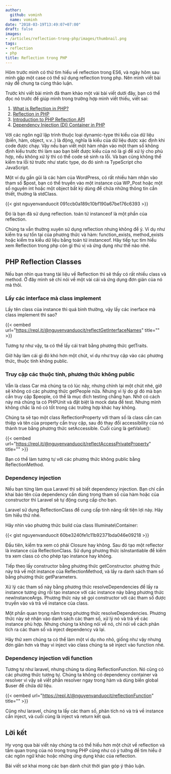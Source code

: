 ```yaml
---
author:
  github: vominh
  name: vominh
date: "2018-03-19T13:49:07+07:00"
draft: false
images:
- /articles/reflection-trong-php/images/thumbnail.png
tags:
- reflection
- php
title: Reflection trong PHP
---
```


Hôm trước mình có thử tìm hiểu về reflection trong ES6, và ngày hôm sau mình gặp một case có thể sử dụng reflection trong php. Nên mình viết bài này để chung ta cùng thảo luận.

Trước khi viết bài mình đã tham khảo một vài bài viết dưới đây, bạn có thể đọc nó trước để giúp mình trong trường hợp mình viết thiếu, viết sai: 

1. [What is Reflection in PHP?](https://www.culttt.com/2014/07/02/reflection-php/)
1. [Reflection in PHP](https://code.tutsplus.com/tutorials/reflection-in-php--net-31408)
1. [Introduction to PHP Reflection API](https://medium.com/tech-tajawal/introduction-to-php-reflection-api-4af07cc17db4)
1. [Dependency Injection (DI) Container in PHP](https://medium.com/tech-tajawal/dependency-injection-di-container-in-php-a7e5d309ccc6)

Với các ngôn ngữ lập trình thuộc loại dynamic-type thì kiểu của dữ liệu (biến, hàm, object, v.v..) là động, nghĩa là kiểu của dữ liệu được xác định khi code được chạy. Vậy nếu bạn viết một hàm nhận vào một tham số không định kiểu trước thì làm sao bạn biết được kiểu của nó là gì để xử lý cho phù hợp, nếu không xử lý thì có thể code sẽ sinh ra lỗi. Và bạn cũng không thể kiểm tra lỗi từ trước như static type, do đó sinh ra TypeScript cho JavaScript.

Một ví dụ gần gũi là các hàm của WordPress, có rất nhiều hàm nhận vào tham số $post, bạn có thể truyền vào một instance của WP_Post hoặc một số nguyên int hoặc một object bất kỳ dùng để chứa những thông tin cần thiết, thường là stdClass.

{{< gist nguyenvanduocit 091ccb0a189c10bf190a67be176c6393  >}}

Đó là bạn đã sử dụng reflection. toán tử instanceof là một phần của reflection.

Chúng ta vẫn thường xuyên sử dụng reflection nhưng không để ý. Ví dụ như kiểm tra sự tồn tại của phương thức và hàm: function_exists, method_exists hoặc kiểm tra kiểu dữ liệu bằng toán tử instanceof. Hãy tiếp tục tìm hiểu xem Reflection trong php còn gì thú vị và ứng dụng như thế nào nhé.

## PHP Reflection Classes

Nếu bạn nhìn qua trang tài liệu về Reflection thì sẽ thấy có rất nhiều class và method. Ở đây mình sẽ chỉ nói về một vài cái và ứng dụng đơn giản của nó mà thôi.

### Lấy các interface mà class implement 

Lấy tên class của instance thì quá bình thường, vậy lấy các inerface mà class implement thì sao?

{{< oembed url="https://repl.it/@nguyenvanduocit/reflectGetInterfaceNames" title="" >}}

Tương tự như vậy, ta có thể lấy cái trait bằng phương thức getTraits.

Giờ hãy làm cái gì đó khó hơn một chút, ví dụ như truy cập vào các phương thức, thuộc tính không public.

### Truy cập các thuộc tính, phương thức không public

Vẫn là class Car mà chúng ta có lúc nãy, nhưng chỉnh lại một chút nhé, giờ sẽ không có các phương thức getPeople nữa. Nhưng vì lý do gì đó mà bạn cần truy cập $people, có thể là mục đích testing chẳng hạn. Nhờ có cách này mà chúng ta có PHPUnit và đặt biệt là mock data để test. Nhưng mình không chắc là nó có tốt trong các trường hợp khác hay không.

Chúng ta sẽ tạo một class ReflectionProperty với tham số là class cần can thiệp và tên của property cần truy cập, sau đó thay đổi accessibility của nó thành true bằng phương thức setAccessible. Cuối cùng là getValue():

{{< oembed url="https://repl.it/@nguyenvanduocit/reflectAccessPrivateProperty" title="" >}}

Bạn có thể làm tương tự với các phương thức không public bằng ReflectionMethod.

### Dependency injection

Nếu bạn từng làm qua Laravel thì sẽ biết dependency injection. Bạn chỉ cần khai báo tên của dependency cần dùng trong tham số của hàm hoặc của constructor thì Laravel sẽ tự động cung cấp cho bạn.
    
Laravel sử dụng ReflectionClass để cung cấp tính năng rất tiện lợi này. Hãy tìm hiểu thử nhé.
    
Hãy nhìn vào phương thức build của class Illuminate\Container:

{{< gist nguyenvanduocit 60be3240fe1c11b92371bda046e09218 >}}

Đầu tiên, kiểm tra xem có phải Closure hay không. Sau đó tạo một reflector là instance của ReflectionClass. Sử dụng phương thức isInstantiable để kiểm tra xem class có cho phép tạo instance hay không.

Tiếp theo lấy constructor bằng phương thức getConstructor. phương thức này trả về một instance của ReflectionMethod, và lấy ra danh sách tham số bằng phương thức getParameters.

Xử lý các tham số này bằng phương thức resolveDependencies để lấy ra instance tương ứng rồi tạo instance với các instance này bằng phương thức newInstanceArgs. Phương thức này sẽ gọi constructor với các tham số được truyền vào và trả về instance của class.

Một phần quan trọng nằm trong phương thức resolveDependencies. Phương thức này sẽ nhận vào danh sách các tham số, xử lý nó và trả về các instance phù hợp. Nhưng chúng ta không nói về nó, chỉ nói về cách phân tích ra các tham số và inject dependency và lại.

Hãy thử xem chúng ta có thể làm một ví dụ nho nhỏ, giống như vậy nhưng đơn giản hơn và thay vì inject vào class chúng ta sẽ inject vào function nhé.

### Dependency injection với function

Tương tự như laravel, nhưng chúng ta dùng ReflectionFunction. Nó cũng có các phương thức tương tự. Chúng ta không có dependency container và resolver vì vậy sẽ viết phần resolver ngay trong hàm và dùng biến global $user để chứa dữ liệu.

{{< oembed url="https://repl.it/@nguyenvanduocit/reflectionFunction" title="" >}}

Cũng như laravel, chúng ta lấy các tham số, phân tích nó và trả về instance cần inject, và cuối cùng là inject và return kết quả.

## Lời kết

Hy vọng qua bài viết này chúng ta có thể hiểu hơn một chút về reflection và tầm quan trọng của nó trong trong PHP cũng như có ý tưởng để tìm hiểu ở các ngôn ngữ khác hoặc những ứng dụng khác của reflection.
   
Bài viết sơ khai mong các bạn dành chút thời gian góp ý thảo luận.
